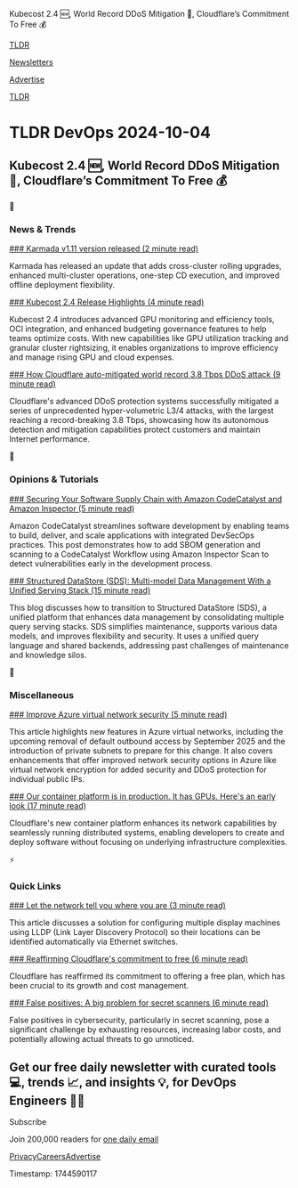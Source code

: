 Kubecost 2.4 🆕, World Record DDoS Mitigation 🧱, Cloudflare’s Commitment To Free 💰

[TLDR](/)

[Newsletters](/newsletters)

[Advertise](https://advertise.tldr.tech/)

[TLDR](/)

# TLDR DevOps 2024-10-04

## Kubecost 2.4 🆕, World Record DDoS Mitigation 🧱, Cloudflare’s Commitment To Free 💰

📱

### News & Trends

[### Karmada v1.11 version released (2 minute read)](https://www.cncf.io/blog/2024/10/01/karmada-v1-11-version-released-new-cross-cluster-rolling-upgrade-capability-for-workload/?utm_source=tldrdevops)

Karmada has released an update that adds cross-cluster rolling upgrades, enhanced multi-cluster operations, one-step CD execution, and improved offline deployment flexibility.

[### Kubecost 2.4 Release Highlights (4 minute read)](https://blog.kubecost.com/blog/2.4-release-highlights/?utm_source=tldrdevops)

Kubecost 2.4 introduces advanced GPU monitoring and efficiency tools, OCI integration, and enhanced budgeting governance features to help teams optimize costs. With new capabilities like GPU utilization tracking and granular cluster rightsizing, it enables organizations to improve efficiency and manage rising GPU and cloud expenses.

[### How Cloudflare auto-mitigated world record 3.8 Tbps DDoS attack (9 minute read)](https://blog.cloudflare.com/how-cloudflare-auto-mitigated-world-record-3-8-tbps-ddos-attack/?utm_source=tldrdevops)

Cloudflare's advanced DDoS protection systems successfully mitigated a series of unprecedented hyper-volumetric L3/4 attacks, with the largest reaching a record-breaking 3.8 Tbps, showcasing how its autonomous detection and mitigation capabilities protect customers and maintain Internet performance.

🚀

### Opinions & Tutorials

[### Securing Your Software Supply Chain with Amazon CodeCatalyst and Amazon Inspector (5 minute read)](https://aws.amazon.com/blogs/devops/securing-your-software-supply-chain-with-amazon-codecatalyst-and-amazon-inspector/?utm_source=tldrdevops)

Amazon CodeCatalyst streamlines software development by enabling teams to build, deliver, and scale applications with integrated DevSecOps practices. This post demonstrates how to add SBOM generation and scanning to a CodeCatalyst Workflow using Amazon Inspector Scan to detect vulnerabilities early in the development process.

[### Structured DataStore (SDS): Multi-model Data Management With a Unified Serving Stack (15 minute read)](https://medium.com/pinterest-engineering/structured-datastore-sds-multi-model-data-management-with-a-unified-serving-stack-e628f8081971?utm_source=tldrdevops)

This blog discusses how to transition to Structured DataStore (SDS), a unified platform that enhances data management by consolidating multiple query serving stacks. SDS simplifies maintenance, supports various data models, and improves flexibility and security. It uses a unified query language and shared backends, addressing past challenges of maintenance and knowledge silos.

🎁

### Miscellaneous

[### Improve Azure virtual network security (5 minute read)](https://autosysops.com/blog/make-your-azure-virtual-network-more-secure?utm_source=tldrdevops)

This article highlights new features in Azure virtual networks, including the upcoming removal of default outbound access by September 2025 and the introduction of private subnets to prepare for this change. It also covers enhancements that offer improved network security options in Azure like virtual network encryption for added security and DDoS protection for individual public IPs.

[### Our container platform is in production. It has GPUs. Here's an early look (17 minute read)](https://blog.cloudflare.com/container-platform-preview/?utm_source=tldrdevops)

Cloudflare's new container platform enhances its network capabilities by seamlessly running distributed systems, enabling developers to create and deploy software without focusing on underlying infrastructure complexities.

⚡️

### Quick Links

[### Let the network tell you where you are (3 minute read)](https://rachelbythebay.com/w/2024/10/01/lldp/?utm_source=tldrdevops)

This article discusses a solution for configuring multiple display machines using LLDP (Link Layer Discovery Protocol) so their locations can be identified automatically via Ethernet switches.

[### Reaffirming Cloudflare's commitment to free (6 minute read)](https://blog.cloudflare.com/cloudflares-commitment-to-free/?utm_source=tldrdevops)

Cloudflare has reaffirmed its commitment to offering a free plan, which has been crucial to its growth and cost management.

[### False positives: A big problem for secret scanners (6 minute read)](https://www.hashicorp.com/blog/false-positives-a-big-problem-for-secret-scanners?utm_source=tldrdevops)

False positives in cybersecurity, particularly in secret scanning, pose a significant challenge by exhausting resources, increasing labor costs, and potentially allowing actual threats to go unnoticed.

## Get our free daily newsletter with curated tools 💻, trends 📈, and insights 💡, for DevOps Engineers 👨‍💻

Subscribe

Join 200,000 readers for [one daily email](/api/latest/devops)

[Privacy](/privacy)[Careers](https://jobs.ashbyhq.com/tldr.tech)[Advertise](/devops/advertise)

Timestamp: 1744590117